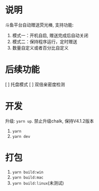 # 说明

斗鱼平台自动赠送荧光棒, 支持功能:
1. 模式一：开机自启, 赠送完成后自动关闭
2. 模式二：保持程序运行，定时赠送
3. 数量自定义或者百分比自定义

# 后续功能

[ ] 托盘模式
[ ] 双倍亲密度检测


# 开发

升级: `yarn up`. 禁止升级chalk, 保持V4.1.2版本

1. `yarn`
2. `yarn dev`

# 打包

1. `yarn build:win`
2. `yarn build:mac`
3. `yarn build:linux`(未测试)